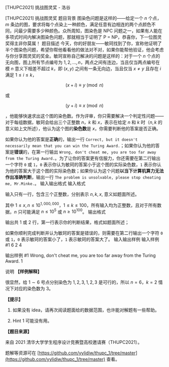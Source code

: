 



[THUPC2021] 挑战图灵奖 - 洛谷














[THUPC2021] 挑战图灵奖
题目背景
图染色问题是这样的——给定一个 $n$ 个点，$m$ 条边的图，要求将每个点染上一种颜色，满足任意有边相连的两个点颜色不同，问最少需要多少种颜色。众所周知，图染色是 NPC 问题之一，如果有人能在多项式时间内解决图染色问题，那就相当于证明了 P = NP，恭喜你，下一位图灵奖得主非你莫属！
题目描述
今天，你的好朋友——敏珂找到了你，宣称他证明了半个图染色问题，希望你帮他看看他的做法对不对，如果你能帮他验证，他会考虑与你分享图灵奖的奖金。敏珂宣称自己解决的问题是这样的：对于一个 $n$ 个点的无向图，图上所有节点编号为  $1,2,\ldots, n$，两点之间有连边，当且仅当两点编号在模 $n$ 意义下相差不超过 $k$，即 $(x,y)$ 之间有一条无向边，当且仅当 $x \neq y$ 且存在 $i$ 满足 $1 \le i \le k$，

$$(x+i) \equiv y \pmod n$$ 

或 

$$(y+i) \equiv x \pmod n $$

，他能够快速求出这个图的染色数。作为评审，你只需要解决一个判定性问题——对于每组数据，敏珂会给出三个正整数 $n$，$k$ 和 $x$，表示在给定 $n$ 和 $k$ 时（$n, k$ 的意义如上文所述），他认为这个图的**染色数**是 $x$，你需要判断他的答案是否正确。

如果你认为他的答案是**正确**的，输出一行 `Correct, but it doesn't necessarily mean that you can win the Turing Award.`；如果你认为他的答案是**错误**的，在第一行输出 `Wrong, don't cheat me, you are too far away from the Turing Award.`。为了让你的答案更有信服力，你还需要在第二行输出一个字符 `0` 或 `1`，`0` 表示你认为敏珂的答案小于这个图的实际染色数，`1` 表示你认为他的答案大于这个图的实际染色数；如果你认为这个问题**以当下计算机算力无法作出准确判断**，输出一行 `The problem is unsolvable, please stop cheating me, Mr.Minke.`。
输入输出格式
输入格式

输入只有一行，包含三个正整数，分别表示 $n, k, x$,  意义如题面所述。

其中 $1\le x, n \le 10^{1,000,000}$，$1 \le k \le 100$，所有输入均为正整数，且对于所有数据，$n$ 只可能满足 $n \le 10^5$ 或 $n \ge 10^{100}$。
输出格式

输出共 $1$ 或 $2$ 行，第一行表示你的判断结果，格式如题面所述；

如果你顺利完成判断并认为敏珂的答案是错误的，则需要在第二行输出一个字符 `0` 或 `1`，`0` 表示敏珂的答案小了，`1` 表示敏珂的答案大了。
输入输出样例
输入样例 #1
6 2 4

输出样例 #1
Wrong, don't cheat me, you are too far away from the Turing Award.
1

说明
**【样例解释】**

很显然，给 $1 \sim 6$ 号点分别染色为 $1, 2, 3, 1, 2, 3$ 是可行的，所以 $n = 6$，$k = 2$ 情况下对应的染色数为 $3$。

**【提示】**

1. 如果没有 idea，请再次阅读题面给的数据范围，也许能对解题有一些帮助。

2. Hint 1 可能没有用。

**【题目来源】**

来自 2021 清华大学学生程序设计竞赛暨高校邀请赛（THUPC2021）。

题解等资源可在 [https://github.com/yylidiw/thupc_1/tree/master](https://github.com/yylidiw/thupc_1/tree/master) 查看。






